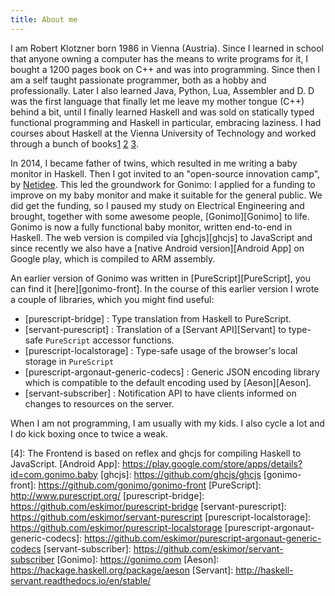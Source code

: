 ```yaml
---
title: About me
---
```


I am Robert Klotzner born 1986 in Vienna (Austria). Since I learned in school
that anyone owning a computer has the means to write programs for it, I bought a
1200 pages book on C++ and was into programming. Since then I am a self taught
passionate programmer, both as a hobby and professionally. Later I also learned
Java, Python, Lua, Assembler and D. D was the first language that finally let me
leave my mother tongue (C++) behind a bit, until I finally learned Haskell and
was sold on statically typed functional programming and Haskell in particular,
embracing laziness. I had courses about Haskell at the Vienna University of
Technology and worked through a bunch of books[1][1] [2][2] [3][3].

In 2014, I became father
of twins, which resulted in me writing a baby monitor in Haskell. Then I got
invited to an "open-source innovation camp", by [Netidee][Netidee]. This led the
groundwork for Gonimo: I applied for a funding to improve on my baby monitor and make it
suitable for the general public. We did get the funding, so I paused my study on
Electrical Engineering and brought, together with some awesome
people, [Gonimo][Gonimo] to life. Gonimo is now a fully functional baby monitor,
written end-to-end in Haskell. The web version is compiled via [ghcjs][ghcjs] to
JavaScript and since recently we also have
a [native Android version][Android App] on Google play, which is compiled to ARM
assembly.

An earlier version of Gonimo was written in [PureScript][PureScript], you can find it [here][gonimo-front]. In the course of this earlier version I wrote a couple of libraries, which you might find useful:

* [purescript-bridge] : Type translation from Haskell to PureScript.
* [servant-purescript] : Translation of a [Servant API][Servant] to type-safe `PureScript` accessor functions.
* [purescript-localstorage] : Type-safe usage of the browser's local storage in `PureScript`
* [purescript-argonaut-generic-codecs] : Generic JSON encoding library which is compatible to the default encoding used by [Aeson][Aeson].
* [servant-subscriber] : Notification API to have clients informed on changes to resources on the server.

When I am not programming, I am usually with my kids. I also cycle a lot and I
do kick boxing once to twice a weak.


[1]: http://www.haskellcraft.com/craft3e/Home.html
[2]: http://book.realworldhaskell.org/
[3]: https://www.yesodweb.com/book
[Netidee]: https://www.netidee.at/
[4]: The Frontend is based on reflex and ghcjs for compiling Haskell to JavaScript.
[Android App]: https://play.google.com/store/apps/details?id=com.gonimo.baby
[ghcjs]: https://github.com/ghcjs/ghcjs
[gonimo-front]: https://github.com/gonimo/gonimo-front
[PureScript]: http://www.purescript.org/
[purescript-bridge]: https://github.com/eskimor/purescript-bridge
[servant-purescript]: https://github.com/eskimor/servant-purescript
[purescript-localstorage]: https://github.com/eskimor/purescript-localstorage
[purescript-argonaut-generic-codecs]: https://github.com/eskimor/purescript-argonaut-generic-codecs
[servant-subscriber]: https://github.com/eskimor/servant-subscriber
[Gonimo]: https://gonimo.com
[Aeson]: https://hackage.haskell.org/package/aeson
[Servant]: http://haskell-servant.readthedocs.io/en/stable/
